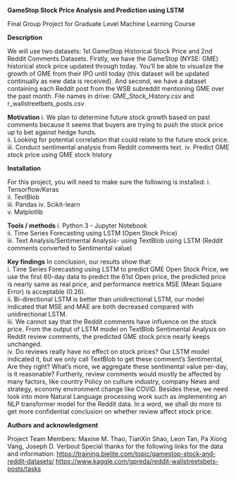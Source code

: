 **GameStop Stock Price Analysis and Prediction using LSTM**

Final Group Project for Graduate Level Machine Learning Course 

**Description**

We will use two datasets: 1st GameStop Historical Stock Price and 2nd Reddit Comments Datasets. Firstly, we have the GameStop (NYSE: GME) historical stock price updated through today. You’ll be able to visualize the growth of GME from their IPO until today (this dataset will be updated continually as new data is received). And second, we have a dataset containing each Reddit post from the WSB subreddit mentioning GME over the past month.
File names in drive: GME_Stock_History.csv and r_wallstreetbets_posts.csv

**Motivation**
i.	We plan to determine future stock growth based on past comments because it seems that buyers are trying to push the stock price up to bet against hedge funds.                                             
ii.	Looking for potential correlation that could relate to the future stock price.                                    
iii.	Conduct sentimental analysis from Reddit comments text.
iv.	Predict GME stock price using GME stock history                                                      

**Installation**

For this project, you will need to make sure the following is installed:
i.	Tensorflow/Keras                                            
ii.	TextBlob                                               
iii.	Pandas
iv.	Scikit-learn                                              
v.	Matplotlib                                    

**Tools / methods** 
i.	Python 3 - Jupyter Notebook                                                     
ii.	Time Series Forecasting using LSTM (Open Stock Price)                                          
iii.	Text Analysis/Sentimental Analysis- using TextBlob using LSTM (Reddit comments converted to Sentimental value)

**Key findings**
In conclusion, our results show that:                                                  
i.	Time Series Forecasting using LSTM to predict GME Open Stock Price, we use the first 60-day data to predict the 61st Open price, the predicted price is nearly same as real price, and performance metrics MSE (Mean Square Error) is acceptable (0.26).             
ii.	Bi-directional LSTM is better than unidirectional LSTM, our model indicated that MSE and MAE are both decreased compared with unidirectional LSTM.                                                    
iii.	We cannot say that the Reddit comments have influence on the stock price. From the output of LSTM model on TextBlob Sentimental Analysis on Reddit review comments, the predicted GME stock price nearly keeps unchanged.                                
iv.	Do reviews really have no effect on stock prices? Our LSTM model indicated it, but we only call TextBlob to get these comment’s Sentimental, Are they right? What’s more, we aggregate these sentimental value per-day, is it reasonable? Furtherly, review comments would mostly be affected by many factors, like country Policy on culture industry, company News and strategy, economy environment change like COVID. Besides these, we need look into more Natural Language processing work such as implementing an NLP transformer model for the Reddit data. In a word, we shall do more to get more confidential conclusion on whether review affect stock price.

**Authors and acknowledgment**

Project Team Members: Maxine M. Thao, TianXin Shao, Leon Tan, Pa Xiong Vang, Joseph D. Verbout
Special thanks for the following links for the data and information:
https://training.bielite.com/topic/gamestop-stock-and-reddit-datasets/
https://www.kaggle.com/gpreda/reddit-wallstreetsbets-posts/tasks 

